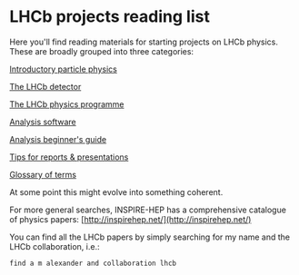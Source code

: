 # LHCb projects reading list

Here you'll find reading materials for starting projects on LHCb physics. These are broadly grouped into three categories:

[Introductory particle physics](introphys.html)

[The LHCb detector](detector.html)

[The LHCb physics programme](physics.html)

[Analysis software](computing.html)

[Analysis beginner's guide](analysis-starter.html)

[Tips for reports & presentations](writing-tips.html)

[Glossary of terms](glossary.html)

At some point this might evolve into something coherent.


For more general searches, INSPIRE-HEP has a comprehensive catalogue of physics papers: [http://inspirehep.net/](http://inspirehep.net/)

You can find all the LHCb papers by simply searching for my name and the LHCb collaboration, i.e.:

`find a m alexander and collaboration lhcb`

